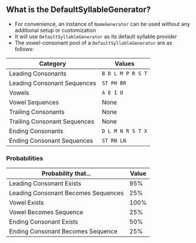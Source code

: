 
## What is the DefaultSyllableGenerator?
 * For convenience, an instance of `NameGenerator` can be used without any additional setup or customization
 * It will use `DefaultSyllableGenerator` as its default syllable provider
 * The vowel-consonant pool of a `DefaultSyllableGenerator` are as follows:

| Category | Values |
| -------- | ------ | 
| Leading Consonants | ```B D L M P R S T``` |
| Leading Consonant Sequences | ```ST PH BR``` |
| Vowels | ```A E I O``` |
| Vowel Sequences | None |
| Trailing Consonants | None |
| Trailing Consonant Sequences | None |
| Ending Consonants | ```D L M N R S T X``` |
| Ending Consonant Sequences | ```ST RN LN``` |

### Probabilities
| Probability that... | Value |
| ------------------- | ----- |
| Leading Consonant Exists | 95% |
| Leading Consonant Becomes Sequences | 25% |
| Vowel Exists | 100% |
| Vowel Becomes Sequence | 25% |
| Ending Consonant Exists | 50% |
| Ending Consonant Becomes Sequence | 25% |